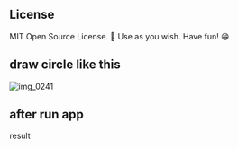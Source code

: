 

## License
MIT Open Source License. 🧞 Use as you wish. Have fun! 😁

## draw circle like this
![img_0241](https://user-images.githubusercontent.com/24381148/34867587-aae8c6dc-f7a6-11e7-864d-81d01de997f6.JPG)


## after run app 
result
